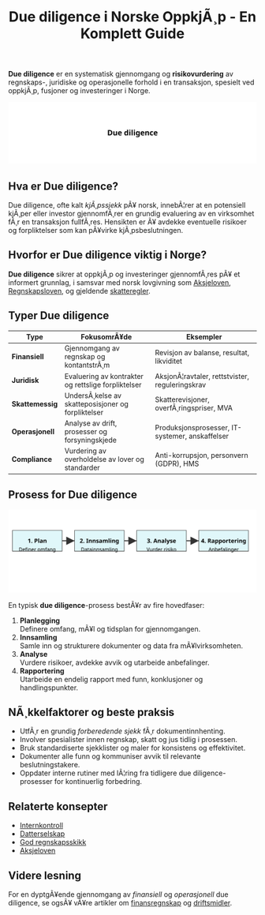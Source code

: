 ﻿---
title: "Due diligence i Norske OppkjÃ¸p - En Komplett Guide"
meta_title: "Due diligence i Norske OppkjÃ¸p - En Komplett Guide"
meta_description: '**Due diligence** er en systematisk gjennomgang og **risikovurdering** av regnskaps-, juridiske og operasjonelle forhold i en transaksjon, spesielt ved oppkjÃ¸p...'
slug: due-diligence
type: blog
layout: pages/single
---

**Due diligence** er en systematisk gjennomgang og **risikovurdering** av regnskaps-, juridiske og operasjonelle forhold i en transaksjon, spesielt ved oppkjÃ¸p, fusjoner og investeringer i Norge.

![Due diligence](due-diligence.svg)

## Hva er Due diligence?

Due diligence, ofte kalt *kjÃ¸pssjekk* pÃ¥ norsk, innebÃ¦rer at en potensiell kjÃ¸per eller investor gjennomfÃ¸rer en grundig evaluering av en virksomhet fÃ¸r en transaksjon fullfÃ¸res. Hensikten er Ã¥ avdekke eventuelle risikoer og forpliktelser som kan pÃ¥virke kjÃ¸psbeslutningen.

## Hvorfor er Due diligence viktig i Norge?

**Due diligence** sikrer at oppkjÃ¸p og investeringer gjennomfÃ¸res pÃ¥ et informert grunnlag, i samsvar med norsk lovgivning som [Aksjeloven](/blogs/regnskap/hva-er-aksjeloven "Hva er Aksjeloven? Komplett Guide til Aksjeloven og Regnskapsregler"), [Regnskapsloven](/blogs/regnskap/hva-er-regnskap "Hva er Regnskapsloven? En Oversikt over Norsk Regnskapslovgivning"), og gjeldende [skatteregler](/blogs/regnskap/hva-er-skatt "Hva er Skatt? En Komplett Guide til Skatteregler i Norge").

## Typer Due diligence

| Type                  | FokusomrÃ¥de                                   | Eksempler                         |
|-----------------------|-----------------------------------------------|-----------------------------------|
| **Finansiell**        | Gjennomgang av regnskap og kontantstrÃ¸m        | Revisjon av balanse, resultat, likviditet |
| **Juridisk**          | Evaluering av kontrakter og rettslige forpliktelser | AksjonÃ¦ravtaler, rettstvister, reguleringskrav |
| **Skattemessig**      | UndersÃ¸kelse av skatteposisjoner og forpliktelser | Skatterevisjoner, overfÃ¸ringspriser, MVA |
| **Operasjonell**      | Analyse av drift, prosesser og forsyningskjede  | Produksjonsprosesser, IT-systemer, anskaffelser |
| **Compliance**        | Vurdering av overholdelse av lover og standarder | Anti-korrupsjon, personvern (GDPR), HMS |

## Prosess for Due diligence

![Due diligence-prosess](due-diligence-prosess.svg)

En typisk **due diligence**-prosess bestÃ¥r av fire hovedfaser:

1. **Planlegging**  
   Definere omfang, mÃ¥l og tidsplan for gjennomgangen.
2. **Innsamling**  
   Samle inn og strukturere dokumenter og data fra mÃ¥lvirksomheten.
3. **Analyse**  
   Vurdere risikoer, avdekke avvik og utarbeide anbefalinger.
4. **Rapportering**  
   Utarbeide en endelig rapport med funn, konklusjoner og handlingspunkter.

## NÃ¸kkelfaktorer og beste praksis

* UtfÃ¸r en grundig *forberedende sjekk* fÃ¸r dokumentinnhenting.  
* Involver spesialister innen regnskap, skatt og jus tidlig i prosessen.  
* Bruk standardiserte sjekklister og maler for konsistens og effektivitet.  
* Dokumenter alle funn og kommuniser avvik til relevante beslutningstakere.  
* Oppdater interne rutiner med lÃ¦ring fra tidligere due diligence-prosesser for kontinuerlig forbedring.

## Relaterte konsepter

* [Internkontroll](/blogs/regnskap/hva-er-internkontroll "Hva er Internkontroll? En Komplett Guide til Internkontroll i Norge")  
* [Datterselskap](/blogs/regnskap/datterselskap "Datterselskap - Definisjon, Styrekontroll og Konsolidering")  
* [God regnskapsskikk](/blogs/regnskap/god-regnskapsskikk "God Regnskapsskikk - Prinsipper, Standarder og Beste Praksis i Norge")  
* [Aksjeloven](/blogs/regnskap/hva-er-aksjeloven "Hva er Aksjeloven? Komplett Guide til Aksjeloven og Regnskapsregler")

## Videre lesning

For en dyptgÃ¥ende gjennomgang av *finansiell* og *operasjonell* due diligence, se ogsÃ¥ vÃ¥re artikler om [finansregnskap](/blogs/regnskap/hva-er-finansregnskap "Hva er Finansregnskap? En Komplett Guide til Ekstern Finansiell Rapportering") og [driftsmidler](/blogs/regnskap/hva-er-driftsmidler "Hva er Driftsmidler? En Komplett Guide til Varige Driftsmidler og Avskrivninger").



